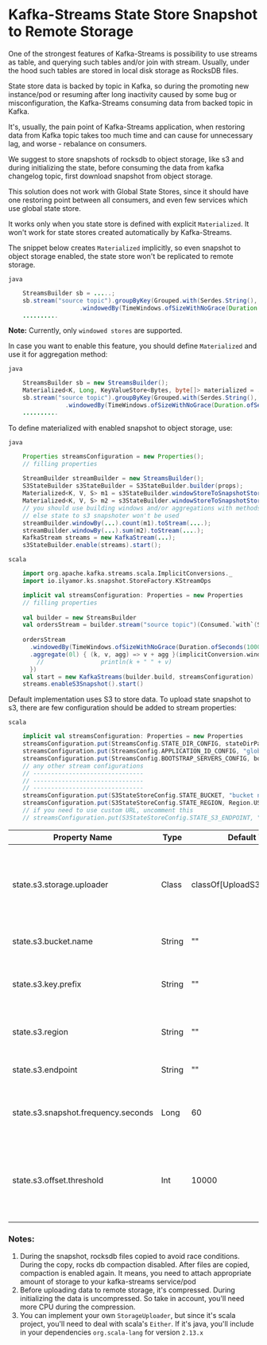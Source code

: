 Kafka-Streams State Store Snapshot to Remote Storage
============================================

One of the strongest features of Kafka-Streams is possibility to use streams as table, and querying such tables and/or join with stream.
Usually, under the hood such tables are stored in local disk storage as RocksDB files.

State store data is backed by topic in Kafka, so during the promoting new instance/pod or resuming after long inactivity caused by some bug or misconfiguration,
the Kafka-Streams consuming data from backed topic in Kafka.

It's, usually, the pain point of Kafka-Streams application, when restoring data from Kafka topic takes too much time and can cause for unnecessary lag, and worse - rebalance on consumers.

We suggest to store snapshots of rocksdb to object storage, like s3 and during initializing the state, before consuming the data from kafka changelog topic, first download snapshot from object storage.

This solution does not work with Global State Stores, since it should have one restoring point between all consumers, and even few services which use global state store.

It works only when you state store is defined with explicit `Materialized`. 
It won't work for state stores created automatically by Kafka-Streams.

The snippet below creates `Materialized` implicitly, so even snapshot to object storage enabled, the state store won't be replicated to remote storage.

`java`
```java
    StreamsBuilder sb = .....;
    sb.stream("source topic").groupByKey(Grouped.with(Serdes.String(), Serdes.String()))
                    .windowedBy(TimeWindows.ofSizeWithNoGrace(Duration.ofSeconds(5))).count();
    ..........
```

__Note:__ Currently, only `windowed stores` are supported.

In case you want to enable this feature, you should define `Materialized` and use it for aggregation method:

`java`
```java
    StreamsBuilder sb = new StreamsBuilder();
    Materialized<K, Long, KeyValueStore<Bytes, byte[]> materialized = .....;
    sb.stream("source topic").groupByKey(Grouped.with(Serdes.String(), Serdes.String()))
                .windowedBy(TimeWindows.ofSizeWithNoGrace(Duration.ofSeconds(5))).count(materialized);
    ..........
```

To define materialized with enabled snapshot to object storage, use:

`java`
```java
    Properties streamsConfiguration = new Properties();
    // filling properties
    
    StreamBuilder streamBuilder = new StreamsBuilder();
    S3StateBuilder s3StateBuilder = S3StateBuilder.builder(props);
    Materialized<K, V, S> m1 = s3StateBuilder.windowStoreToSnapshotStore(keySerde, valueSerde);
    Materialized<K, V, S> m2 = s3StateBuilder.windowStoreToSnapshotStore(keySerde, valueSerde);
    // you should use building windows and/or aggregations with methods receiving Materialized,
    // else state to s3 snapshoter won't be used
    streamBuilder.windowBy(...).count(m1).toStream(....);
    streamBuilder.windowBy(...).sum(m2).toStream(....);
    KafkaStream streams = new KafkaStream(...);
    s3StateBuilder.enable(streams).start();
```


`scala`
```scala
    import org.apache.kafka.streams.scala.ImplicitConversions._
    import io.ilyamor.ks.snapshot.StoreFactory.KStreamOps

    implicit val streamsConfiguration: Properties = new Properties
    // filling properties
  
    val builder = new StreamsBuilder
    val ordersStream = builder.stream("source topic")(Consumed.`with`(Serdes.String(), Serdes.Long())).groupByKey
    
    ordersStream
      .windowedBy(TimeWindows.ofSizeWithNoGrace(Duration.ofSeconds(1000000)))
      .aggregate(0l) { (k, v, agg) => v + agg }(implicitConversion.windowStoreToSnapshotStore).toStream.foreach((k, v) => {
        //                println(k + " " + v)
      })
    val start = new KafkaStreams(builder.build, streamsConfiguration)
    streams.enableS3Snapshot().start()
```

Default implementation uses S3 to store data. To upload state snapshot to s3, there are few configuration should be added to stream properties:


`scala`
```scala
    implicit val streamsConfiguration: Properties = new Properties
    streamsConfiguration.put(StreamsConfig.STATE_DIR_CONFIG, stateDirPath)
    streamsConfiguration.put(StreamsConfig.APPLICATION_ID_CONFIG, "global-stores-test")
    streamsConfiguration.put(StreamsConfig.BOOTSTRAP_SERVERS_CONFIG, bootstrapServers)
    // any other stream configurations
    // -------------------------------
    // -------------------------------
    // -------------------------------
    streamsConfiguration.put(S3StateStoreConfig.STATE_BUCKET, "bucket name")
    streamsConfiguration.put(S3StateStoreConfig.STATE_REGION, Region.US_EAST_1.id)
    // if you need to use custom URL, uncomment this
    // streamsConfiguration.put(S3StateStoreConfig.STATE_S3_ENDPOINT, "custom s3 endpoint url or minio URL")
```


| Property Name                       | Type   | Default Value                   | Required | Description                                                                                                           |
|-------------------------------------|--------|---------------------------------|----------|-----------------------------------------------------------------------------------------------------------------------|
| state.s3.storage.uploader           | Class  | classOf[UploadS3ClientForStore] | __V__    | class to use for upload data to storage. Should implements `StorageUploader` trait and should have empty constructor. |
| state.s3.bucket.name                | String | ""                              |          | S3 bucket to use to store state store.                                                                                |
| state.s3.key.prefix                 | String | ""                              |          | S3 bucket key prefix (a.k.a. sub folder) to store state store.                                                        |
| state.s3.region                     | String | ""                              |          | S3 region to use where to store state store.                                                                          |
| state.s3.endpoint                   | String | ""                              |          | Custom S3 endpoint (like MinIO).                                                                                      |
| state.s3.snapshot.frequency.seconds | Long   | 60                              |          | The frequency to flush state store to object storage in seconds.                                                      |
| state.s3.offset.threshold           | Int    | 10000                           |          | The threshold to restore data from s3. If the value is less, than restoring from kafka. Should be grater than 100.    |

### Notes:

1. During the snapshot, rocksdb files copied to avoid race conditions. During the copy, rocks db compaction disabled. After files are copied, compaction is enabled again.
    It means, you need to attach appropriate amount of storage to your kafka-streams service/pod
2. Before uploading data to remote storage, it's compressed. During initializing the data is uncompressed. So take in account, you'll need more CPU during the compression.
3. You can implement your own `StorageUploader`, but since it's scala project, you'll need to deal with scala's `Either`. If it's java, you'll include in your dependencies `org.scala-lang` for version `2.13.x`